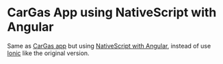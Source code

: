 # CarGas App using NativeScript with Angular

Same as [CarGas app](https://github.com/neggro/cargas-client) but using [NativeScript with Angular](http://docs.nativescript.org/angular/start/introduction.html), instead of use [Ionic](http://ionicframework.com/) like the original version.
